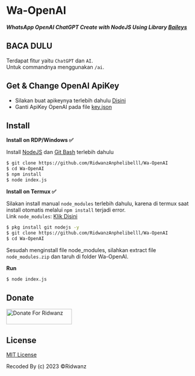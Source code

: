 # Wa-OpenAI

***WhatsApp OpenAI ChatGPT Create with NodeJS Using Library [Baileys](https://github.com/adiwajshing/Baileys)***

## BACA DULU
Terdapat fitur yaitu `ChatGPT` dan `AI`.<br>Untuk commandnya menggunakan `/ai`.

## Get & Change OpenAI ApiKey
- Silakan buat apikeynya terlebih dahulu [Disini](https://beta.openai.com/account/api-keys)
- Ganti ApiKey OpenAI pada file [key.json](https://github.com/Sansekai/Wa-OpenAI/blob/844f41c362250bed10857443c013cbb454807e87/key.json#L2)

## Install
**Install on RDP/Windows ✅**

Install [NodeJS](https://nodejs.org/en/download/)
 dan [Git Bash](https://git-scm.com/downloads) terlebih dahulu
```bash
$ git clone https://github.com/RidwanzAnphelibelll/Wa-OpenAI
$ cd Wa-OpenAI
$ npm install
$ node index.js
```
**Install on Termux ✅**

Silakan install manual ```node_modules``` terlebih dahulu, karena di termux saat install otomatis melalui ```npm install``` terjadi error.
<br>Link ```node_modules```: [Klik Disini](https://drive.google.com/file/d/1rnoVkJin3J_zDkzxBDnzBBI1-OuKk10_/view?usp=drivesdk)
```bash
$ pkg install git nodejs -y
$ git clone https://github.com/RidwanzAnphelibelll/Wa-OpenAI
$ cd Wa-OpenAI
```
Sesudah menginstall file node_modules, silahkan extract file ```node_modules.zip``` dan taruh di folder Wa-OpenAI.

**Run**
```bash
$ node index.js
```

## Donate
<a href="https://saweria.co/RidwanzSaputra" target="_blank"><img src="https://user-images.githubusercontent.com/26188697/180601310-e82c63e4-412b-4c36-b7b5-7ba713c80380.png" alt="Donate For Ridwanz" height="41" width="174"></a>

## License
[MIT License](https://github.com/Sansekai/Wa-OpenAI/blob/main/LICENSE)

Recoded By (c) 2023 ©Ridwanz

